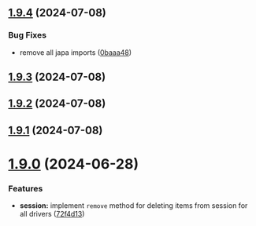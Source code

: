 ## [1.9.4](https://github.com/ephrimlawrence/ananse/compare/v1.9.3...v1.9.4) (2024-07-08)


### Bug Fixes

* remove all japa imports ([0baaa48](https://github.com/ephrimlawrence/ananse/commit/0baaa48368bc93d91d2db3c15540dff0233e5d03))



## [1.9.3](https://github.com/ephrimlawrence/ananse/compare/v1.9.2...v1.9.3) (2024-07-08)



## [1.9.2](https://github.com/ephrimlawrence/ananse/compare/v1.9.1...v1.9.2) (2024-07-08)



## [1.9.1](https://github.com/ephrimlawrence/ananse/compare/v1.9.0...v1.9.1) (2024-07-08)



# [1.9.0](https://github.com/ephrimlawrence/ananse/compare/v1.8.1...v1.9.0) (2024-06-28)


### Features

* **session:** implement `remove` method for deleting items from session for all drivers ([72f4d13](https://github.com/ephrimlawrence/ananse/commit/72f4d13af53abf88e667380712ea148957b5e055))



